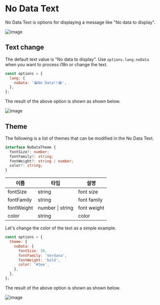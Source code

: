 # No Data Text

No Data Text is options for displaying a message like "No data to display".

![image](https://user-images.githubusercontent.com/35371660/110044680-e53ff700-7d8c-11eb-9cd3-6640296b4211.png)

## Text change

The default text value is "No data to display". Use `options.lang.noData` when you want to process i18n or change the text.

```js
const options = {
  lang: {
    noData: '😭No Data!!😭',
  },
};
```

The result of the above option is shown as shown below.

![image](https://user-images.githubusercontent.com/35371660/110045554-30a6d500-7d8e-11eb-8e64-9b1b9d91ca58.png)

## Theme

The following is a list of themes that can be modified in the No Data Text.

```ts
interface NoDataTheme {
  fontSize?: number;
  fontFamily?: string;
  fontWeight?: string | number;
  color?: string;
}
```

| 이름       | 타입             | 설명        |
| ---------- | ---------------- | ----------- |
| fontSize   | string           | font size   |
| fontFamily | string           | font family |
| fontWeight | number \| string | font weight |
| color      | string           | color       |

Let's change the color of the text as a simple example.

```js
const options = {
  theme: {
    noData: {
      fontSize: 30,
      fontFamily: 'Verdana',
      fontWeight: 'bold',
      color: '#3ee',
    },
  },
};
```

The result of the above option is shown as shown below.

![image](https://user-images.githubusercontent.com/35371660/110046386-42d54300-7d8f-11eb-9afd-148dd6738abd.png)
